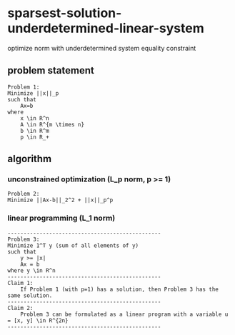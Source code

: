 # sparsest-solution-underdetermined-linear-system

optimize norm with underdetermined system equality constraint

## problem statement

```
Problem 1:
Minimize ||x||_p
such that
    Ax=b
where
    x \in R^n
    A \in R^{m \times n}
    b \in R^m
    p \in R_+
```

## algorithm

### unconstrained optimization (L_p norm, p >= 1)

```
Problem 2:
Minimize ||Ax-b||_2^2 + ||x||_p^p
```

### linear programming (L_1 norm)

```
------------------------------------------------
Problem 3:
Minimize 1^T y (sum of all elements of y)
such that
    y >= |x|
    Ax = b
where y \in R^n
------------------------------------------------
Claim 1:
    If Problem 1 (with p=1) has a solution, then Problem 3 has the same solution.
------------------------------------------------
Claim 2:
    Problem 3 can be formulated as a linear program with a variable u = [x, y] \in R^{2n}
------------------------------------------------
```
